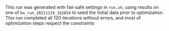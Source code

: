 This run was generated with fail-safe settings in `run.sh`, using results on one of `bo_run_20211119_162024` to seed the initial data prior to optimization. This run completed all 120 iterations without errors, and most of optimization steps respect the constraints
